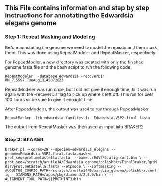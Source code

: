 ## This File contains information and step by step instructions for annotating the Edwardsia elegans genome

### Step 1: Repeat Masking and Modeling
Before annotating the genome we need to model the repeats and then mask them. This was done using RepeatModeler and RepeatMasker, respectively. 

For RepeatModler, a new directory was created with only the finished genome fasta file and the bash script to run the following code:

`RepeatModeler  -database edwardsia -recoverDir RM_715597.TueAug11145072023`

RepeatModeler was run once, but I did not give it enough time, to it was run again with the -recoverDir flag to pick up where it left off. This ran for over 100 hours so be sure to give it enought time. 

After RepeatModeler, the output was used to run through RepeatMasker

`RepeatMasker -lib edwardsia-families.fa  Edwardsia.V3P2.final.fasta`

The output from RepeatMasker was then used as input into BRAKER2

### Step 2: BRAKER

`braker.pl --cores=29 --species=edwardsia_elegans --genome=Edwardsia.V3P2.final.fasta.masked --prot_seq=prot.metastella.fasta  --bam=../EdV3P2.alignsort.bam \
--prot_seq=/scratch/arutle14/Edwardsia_genome/polishbkr/FinalBraker/RptMdlr/prot.metastella.fasta --etpmode \
--softmasking --AUGUSTUS_CONFIG_PATH=/scratch/arutle14/Edwardsia_genome/polishbkr/config --DIAMOND_PATH=/apps/pkg/diamond/2.0.9/bin \
--ALIGNMENT_TOOL_PATH=${PROTHINT}/bin`
